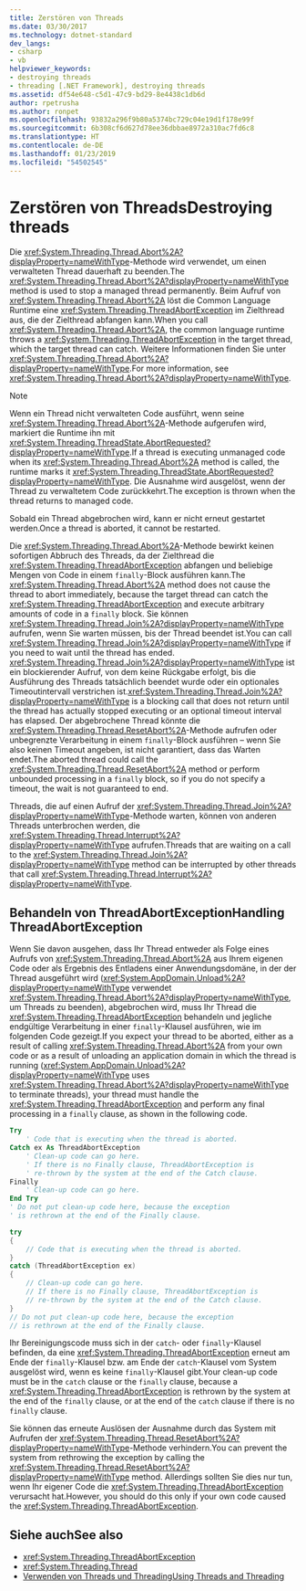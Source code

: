 ```yaml
---
title: Zerstören von Threads
ms.date: 03/30/2017
ms.technology: dotnet-standard
dev_langs:
- csharp
- vb
helpviewer_keywords:
- destroying threads
- threading [.NET Framework], destroying threads
ms.assetid: df54e648-c5d1-47c9-bd29-8e4438c1db6d
author: rpetrusha
ms.author: ronpet
ms.openlocfilehash: 93832a296f9b80a5374bc729c04e19d1f178e99f
ms.sourcegitcommit: 6b308cf6d627d78ee36dbbae8972a310ac7fd6c8
ms.translationtype: HT
ms.contentlocale: de-DE
ms.lasthandoff: 01/23/2019
ms.locfileid: "54502545"
---
```

# <a name="destroying-threads"></a><span data-ttu-id="ea9ba-102">Zerstören von Threads</span><span class="sxs-lookup"><span data-stu-id="ea9ba-102">Destroying threads</span></span>
<span data-ttu-id="ea9ba-103">Die <xref:System.Threading.Thread.Abort%2A?displayProperty=nameWithType>-Methode wird verwendet, um einen verwalteten Thread dauerhaft zu beenden.</span><span class="sxs-lookup"><span data-stu-id="ea9ba-103">The <xref:System.Threading.Thread.Abort%2A?displayProperty=nameWithType> method is used to stop a managed thread permanently.</span></span> <span data-ttu-id="ea9ba-104">Beim Aufruf von <xref:System.Threading.Thread.Abort%2A> löst die Common Language Runtime eine <xref:System.Threading.ThreadAbortException> im Zielthread aus, die der Zielthread abfangen kann.</span><span class="sxs-lookup"><span data-stu-id="ea9ba-104">When you call <xref:System.Threading.Thread.Abort%2A>, the common language runtime throws a <xref:System.Threading.ThreadAbortException> in the target thread, which the target thread can catch.</span></span> <span data-ttu-id="ea9ba-105">Weitere Informationen finden Sie unter <xref:System.Threading.Thread.Abort%2A?displayProperty=nameWithType>.</span><span class="sxs-lookup"><span data-stu-id="ea9ba-105">For more information, see <xref:System.Threading.Thread.Abort%2A?displayProperty=nameWithType>.</span></span>  
  
> [!NOTE]
>  <span data-ttu-id="ea9ba-106">Wenn ein Thread nicht verwalteten Code ausführt, wenn seine <xref:System.Threading.Thread.Abort%2A>-Methode aufgerufen wird, markiert die Runtime ihn mit <xref:System.Threading.ThreadState.AbortRequested?displayProperty=nameWithType>.</span><span class="sxs-lookup"><span data-stu-id="ea9ba-106">If a thread is executing unmanaged code when its <xref:System.Threading.Thread.Abort%2A> method is called, the runtime marks it <xref:System.Threading.ThreadState.AbortRequested?displayProperty=nameWithType>.</span></span> <span data-ttu-id="ea9ba-107">Die Ausnahme wird ausgelöst, wenn der Thread zu verwaltetem Code zurückkehrt.</span><span class="sxs-lookup"><span data-stu-id="ea9ba-107">The exception is thrown when the thread returns to managed code.</span></span>  
  
 <span data-ttu-id="ea9ba-108">Sobald ein Thread abgebrochen wird, kann er nicht erneut gestartet werden.</span><span class="sxs-lookup"><span data-stu-id="ea9ba-108">Once a thread is aborted, it cannot be restarted.</span></span>  
  
 <span data-ttu-id="ea9ba-109">Die <xref:System.Threading.Thread.Abort%2A>-Methode bewirkt keinen sofortigen Abbruch des Threads, da der Zielthread die <xref:System.Threading.ThreadAbortException> abfangen und beliebige Mengen von Code in einem `finally`-Block ausführen kann.</span><span class="sxs-lookup"><span data-stu-id="ea9ba-109">The <xref:System.Threading.Thread.Abort%2A> method does not cause the thread to abort immediately, because the target thread can catch the <xref:System.Threading.ThreadAbortException> and execute arbitrary amounts of code in a `finally` block.</span></span> <span data-ttu-id="ea9ba-110">Sie können <xref:System.Threading.Thread.Join%2A?displayProperty=nameWithType> aufrufen, wenn Sie warten müssen, bis der Thread beendet ist.</span><span class="sxs-lookup"><span data-stu-id="ea9ba-110">You can call <xref:System.Threading.Thread.Join%2A?displayProperty=nameWithType> if you need to wait until the thread has ended.</span></span> <span data-ttu-id="ea9ba-111"><xref:System.Threading.Thread.Join%2A?displayProperty=nameWithType> ist ein blockierender Aufruf, von dem keine Rückgabe erfolgt, bis die Ausführung des Threads tatsächlich beendet wurde oder ein optionales Timeoutintervall verstrichen ist.</span><span class="sxs-lookup"><span data-stu-id="ea9ba-111"><xref:System.Threading.Thread.Join%2A?displayProperty=nameWithType> is a blocking call that does not return until the thread has actually stopped executing or an optional timeout interval has elapsed.</span></span> <span data-ttu-id="ea9ba-112">Der abgebrochene Thread könnte die <xref:System.Threading.Thread.ResetAbort%2A>-Methode aufrufen oder unbegrenzte Verarbeitung in einem `finally`-Block ausführen – wenn Sie also keinen Timeout angeben, ist nicht garantiert, dass das Warten endet.</span><span class="sxs-lookup"><span data-stu-id="ea9ba-112">The aborted thread could call the <xref:System.Threading.Thread.ResetAbort%2A> method or perform unbounded processing in a `finally` block, so if you do not specify a timeout, the wait is not guaranteed to end.</span></span>  
  
 <span data-ttu-id="ea9ba-113">Threads, die auf einen Aufruf der <xref:System.Threading.Thread.Join%2A?displayProperty=nameWithType>-Methode warten, können von anderen Threads unterbrochen werden, die <xref:System.Threading.Thread.Interrupt%2A?displayProperty=nameWithType> aufrufen.</span><span class="sxs-lookup"><span data-stu-id="ea9ba-113">Threads that are waiting on a call to the <xref:System.Threading.Thread.Join%2A?displayProperty=nameWithType> method can be interrupted by other threads that call <xref:System.Threading.Thread.Interrupt%2A?displayProperty=nameWithType>.</span></span>  
  
## <a name="handling-threadabortexception"></a><span data-ttu-id="ea9ba-114">Behandeln von ThreadAbortException</span><span class="sxs-lookup"><span data-stu-id="ea9ba-114">Handling ThreadAbortException</span></span>  
 <span data-ttu-id="ea9ba-115">Wenn Sie davon ausgehen, dass Ihr Thread entweder als Folge eines Aufrufs von <xref:System.Threading.Thread.Abort%2A> aus Ihrem eigenen Code oder als Ergebnis des Entladens einer Anwendungsdomäne, in der der Thread ausgeführt wird (<xref:System.AppDomain.Unload%2A?displayProperty=nameWithType> verwendet <xref:System.Threading.Thread.Abort%2A?displayProperty=nameWithType>, um Threads zu beenden), abgebrochen wird, muss Ihr Thread die <xref:System.Threading.ThreadAbortException> behandeln und jegliche endgültige Verarbeitung in einer `finally`-Klausel ausführen, wie im folgenden Code gezeigt.</span><span class="sxs-lookup"><span data-stu-id="ea9ba-115">If you expect your thread to be aborted, either as a result of calling <xref:System.Threading.Thread.Abort%2A> from your own code or as a result of unloading an application domain in which the thread is running (<xref:System.AppDomain.Unload%2A?displayProperty=nameWithType> uses <xref:System.Threading.Thread.Abort%2A?displayProperty=nameWithType> to terminate threads), your thread must handle the <xref:System.Threading.ThreadAbortException> and perform any final processing in a `finally` clause, as shown in the following code.</span></span>  
  
```vb  
Try  
    ' Code that is executing when the thread is aborted.  
Catch ex As ThreadAbortException  
    ' Clean-up code can go here.  
    ' If there is no Finally clause, ThreadAbortException is  
    ' re-thrown by the system at the end of the Catch clause.   
Finally  
    ' Clean-up code can go here.  
End Try  
' Do not put clean-up code here, because the exception   
' is rethrown at the end of the Finally clause.  
```  
  
```csharp  
try   
{  
    // Code that is executing when the thread is aborted.  
}   
catch (ThreadAbortException ex)   
{  
    // Clean-up code can go here.  
    // If there is no Finally clause, ThreadAbortException is  
    // re-thrown by the system at the end of the Catch clause.   
}  
// Do not put clean-up code here, because the exception   
// is rethrown at the end of the Finally clause.  
```  
  
 <span data-ttu-id="ea9ba-116">Ihr Bereinigungscode muss sich in der `catch`- oder `finally`-Klausel befinden, da eine <xref:System.Threading.ThreadAbortException> erneut am Ende der `finally`-Klausel bzw. am Ende der `catch`-Klausel vom System ausgelöst wird, wenn es keine `finally`-Klausel gibt.</span><span class="sxs-lookup"><span data-stu-id="ea9ba-116">Your clean-up code must be in the `catch` clause or the `finally` clause, because a <xref:System.Threading.ThreadAbortException> is rethrown by the system at the end of the `finally` clause, or at the end of the `catch` clause if there is no `finally` clause.</span></span>  
  
 <span data-ttu-id="ea9ba-117">Sie können das erneute Auslösen der Ausnahme durch das System mit Aufrufen der <xref:System.Threading.Thread.ResetAbort%2A?displayProperty=nameWithType>-Methode verhindern.</span><span class="sxs-lookup"><span data-stu-id="ea9ba-117">You can prevent the system from rethrowing the exception by calling the <xref:System.Threading.Thread.ResetAbort%2A?displayProperty=nameWithType> method.</span></span> <span data-ttu-id="ea9ba-118">Allerdings sollten Sie dies nur tun, wenn Ihr eigener Code die <xref:System.Threading.ThreadAbortException> verursacht hat.</span><span class="sxs-lookup"><span data-stu-id="ea9ba-118">However, you should do this only if your own code caused the <xref:System.Threading.ThreadAbortException>.</span></span>  
  
## <a name="see-also"></a><span data-ttu-id="ea9ba-119">Siehe auch</span><span class="sxs-lookup"><span data-stu-id="ea9ba-119">See also</span></span>

- <xref:System.Threading.ThreadAbortException>
- <xref:System.Threading.Thread>
- [<span data-ttu-id="ea9ba-120">Verwenden von Threads und Threading</span><span class="sxs-lookup"><span data-stu-id="ea9ba-120">Using Threads and Threading</span></span>](../../../docs/standard/threading/using-threads-and-threading.md)

